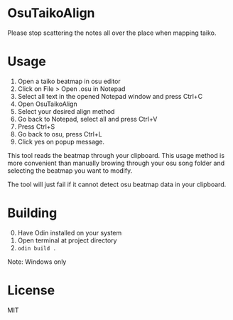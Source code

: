 # OsuTaikoAlign

Please stop scattering the notes all over the place when mapping taiko.

# Usage

1. Open a taiko beatmap in osu editor
2. Click on File > Open .osu in Notepad
3. Select all text in the opened Notepad window and press Ctrl+C
4. Open OsuTaikoAlign
5. Select your desired align method
6. Go back to Notepad, select all and press Ctrl+V
7. Press Ctrl+S
8. Go back to osu, press Ctrl+L
9. Click yes on popup message.

This tool reads the beatmap through your clipboard. This usage method is more convenient than manually browing through your osu song folder and selecting the beatmap you want to modify.

The tool will just fail if it cannot detect osu beatmap data in your clipboard.

# Building

0. Have Odin installed on your system
1. Open terminal at project directory
2. `odin build .`

Note: Windows only

# License

MIT
